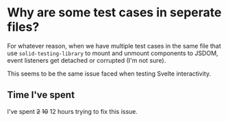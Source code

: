 # Why are some test cases in seperate files?

For whatever reason, when we have multiple test cases in the same file that use `solid-testing-library` to mount and unmount components to JSDOM, event listeners get detached or corrupted (I'm not sure).

This seems to be the same issue faced when testing Svelte interactivity.

## Time I've spent

I've spent ~~2~~ ~~10~~ 12 hours trying to fix this issue.
